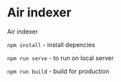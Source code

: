 # Air indexer
Air indexer

`npm install` - install depencies

`npm run serve` - to run on local server

`npm run build` - build for production